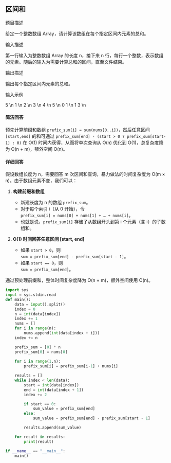 ## 区间和
题目描述

给定一个整数数组 Array，请计算该数组在每个指定区间内元素的总和。

输入描述

第一行输入为整数数组 Array 的长度 n，接下来 n 行，每行一个整数，表示数组的元素。随后的输入为需要计算总和的区间，直至文件结束。

输出描述

输出每个指定区间内元素的总和。

输入示例

5 \n
1 \n
2 \n
3 \n
4 \n
5 \n
0 1 \n
1 3 \n

#### 简洁回答
预先计算前缀和数组 `prefix_sum[i] = sum(nums[0..i])`，然后任意区间 `[start,end]` 的和可通过 `prefix_sum[end] - (start > 0 ? prefix_sum[start-1] : 0)` 在 O(1) 时间内获得，从而将单次查询从 O(n) 优化到 O(1)，总复杂度降为 O(n + m)，额外空间 O(n)。


#### 详细回答
假设数组长度为 n，需要回答 m 次区间和查询，暴力做法的时间复杂度为 O(m × n)。由于数组元素不变，我们可以：

1. **构建前缀和数组**  
   - 新建长度为 n 的数组 `prefix_sum`。  
   - 对于每个索引 i（从 0 开始），令  
     `prefix_sum[i] = nums[0] + nums[1] + … + nums[i]`。  
   - 也就是说，`prefix_sum[i]` 存储了从数组开头到第 i 个元素（含 i）的子数组和。

2. **O(1) 时间回答任意区间 [start, end]**  
   - 如果 `start > 0`，则  
     `sum = prefix_sum[end] - prefix_sum[start - 1]`。  
   - 如果 `start == 0`，则  
     `sum = prefix_sum[end]`。

通过预处理前缀和，整体时间复杂度降为 O(n + m)，额外空间使用 O(n)。




```python
import sys
input = sys.stdin.read
def main():
    data = input().split()
    index = 0
    n = int(data[index])
    index += 1
    nums = []
    for i in range(n):
        nums.append(int(data[index + i]))
    index += n

    prefix_sum = [0] * n
    prefix_sum[0] = nums[0]
    
    for i in range(1,n):
        prefix_sum[i] = prefix_sum[i-1] + nums[i]

    results = []
    while index < len(data):
        start = int(data[index])
        end = int(data[index + 1])
        index += 2

        if start == 0:
            sum_value = prefix_sum[end]
        else:
            sum_value = prefix_sum[end] - prefix_sum[start - 1]

        results.append(sum_value)

    for result in results:
        print(result)

if __name__ == "__main__":
    main()
```
